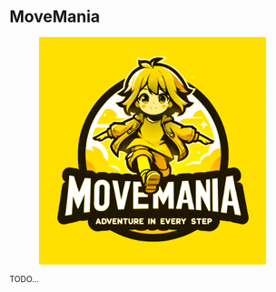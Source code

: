 # MoveMania

<p align='center'>
  <img src="assets/images/splash.png" alt="MoveMania Logo" width="400"/>
<p/>

TODO...
